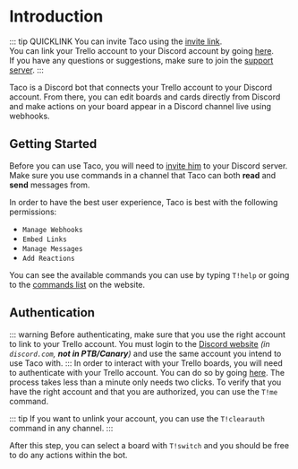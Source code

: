 # Introduction

::: tip QUICKLINK
You can invite Taco using the [invite link](/bot).  
You can link your Trello account to your Discord account by going [here](/auth).  
If you have any questions or suggestions, make sure to join the [support server](/support).
:::

Taco is a Discord bot that connects your Trello account to your Discord account. From there, you can edit boards and cards directly from Discord and make actions on your board appear in a Discord channel live using webhooks.

## Getting Started

Before you can use Taco, you will need to [invite him](/bot) to your Discord server. Make sure you use commands in a channel that Taco can both **read** and **send** messages from.

In order to have the best user experience, Taco is best with the following permissions:
- `Manage Webhooks`
- `Embed Links`
- `Manage Messages`
- `Add Reactions`

You can see the available commands you can use by typing `T!help` or going to the [commands list](/commands) on the website.

## Authentication
::: warning
Before authenticating, make sure that you use the right account to link to your Trello account. You must login to the [Discord website](https://discord.com) *(in `discord.com`, **not in PTB/Canary**)* and use the same account you intend to use Taco with.
:::
In order to interact with your Trello boards, you will need to authenticate with your Trello account. You can do so by going [here](/auth). The process takes less than a minute only needs two clicks. To verify that you have the right account and that you are authorized, you can use the `T!me` command.

::: tip
If you want to unlink your account, you can use the `T!clearauth` command in any channel.
:::

After this step, you can select a board with `T!switch` and you should be free to do any actions within the bot.